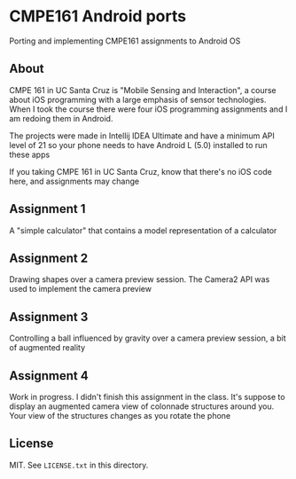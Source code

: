 # CMPE161 Android ports

Porting and implementing CMPE161 assignments to Android OS

## About

CMPE 161 in UC Santa Cruz is "Mobile Sensing and Interaction", a course about iOS programming with a large emphasis of sensor technologies. When I took the course there were four iOS programming assignments and I am redoing them in Android.

The projects were made in Intellij IDEA Ultimate and have a minimum API level of 21 so your phone needs to have Android L (5.0) installed to run these apps

If you taking CMPE 161 in UC Santa Cruz, know that there's no iOS code here, and assignments may change

## Assignment 1

A "simple calculator" that contains a model representation of a calculator

## Assignment 2

Drawing shapes over a camera preview session. The Camera2 API was used to implement the camera preview

## Assignment 3

Controlling a ball influenced by gravity over a camera preview session, a bit of augmented reality

## Assignment 4

Work in progress. I didn't finish this assignment in the class. It's suppose to display an augmented camera view of colonnade structures around you. Your view of the structures changes as you rotate the phone

## License

MIT. See `LICENSE.txt` in this directory.